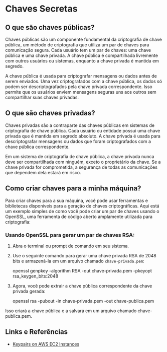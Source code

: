 # Chaves Secretas

## O que são chaves públicas?

Chaves públicas são um componente fundamental da criptografia de chave pública, um método de criptografia que utiliza um par de chaves para comunicação segura. Cada usuário tem um par de chaves: uma chave pública e uma chave privada. A chave pública é compartilhada livremente com outros usuários ou sistemas, enquanto a chave privada é mantida em segredo.

A chave pública é usada para criptografar mensagens ou dados antes de serem enviados. Uma vez criptografados com a chave pública, os dados só podem ser descriptografados pela chave privada correspondente. Isso permite que os usuários enviem mensagens seguras uns aos outros sem compartilhar suas chaves privadas.

## O que são chaves privadas?

Chaves privadas são a contraparte das chaves públicas em sistemas de criptografia de chave pública. Cada usuário ou entidade possui uma chave privada que é mantida em segredo absoluto. A chave privada é usada para descriptografar mensagens ou dados que foram criptografados com a chave pública correspondente.

Em um sistema de criptografia de chave pública, a chave privada nunca deve ser compartilhada com ninguém, exceto o proprietário da chave. Se a chave privada for comprometida, a segurança de todas as comunicações que dependem dela estará em risco.

## Como criar chaves para a minha máquina?

Para criar chaves para a sua máquina, você pode usar ferramentas e bibliotecas disponíveis para a geração de chaves criptográficas. Aqui está um exemplo simples de como você pode criar um par de chaves usando o OpenSSL, uma ferramenta de código aberto amplamente utilizada para criptografia:

### Usando OpenSSL para gerar um par de chaves RSA:

1. Abra o terminal ou prompt de comando em seu sistema.

2. Use o seguinte comando para gerar uma chave privada RSA de 2048 bits e armazená-la em um arquivo chamado `chave-privada.pem`:

    openssl genpkey -algorithm RSA -out chave-privada.pem -pkeyopt rsa_keygen_bits:2048

3. Agora, você pode extrair a chave pública correspondente da chave privada gerada:

    openssl rsa -pubout -in chave-privada.pem -out chave-publica.pem

Isso criará a chave pública e a salvará em um arquivo chamado chave-publica.pem.

## Links e Referências

- [Keypairs on AWS EC2 Instances](https://github.com/kamranahmedse/developer-roadmap/blob/master/src/data/roadmaps/aws/content/101-ec2/103-keypairs.md)